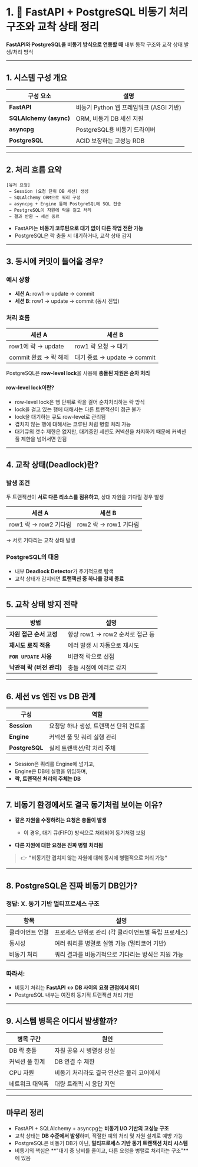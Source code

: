 # 1. 🚀 FastAPI + PostgreSQL 비동기 처리 구조와 교착 상태 정리

**FastAPI와 PostgreSQL을 비동기 방식으로 연동할 때** 내부 동작 구조와 교착 상태 발생/처리 방식

---

## 1. 시스템 구성 개요

| 구성 요소                  | 설명                           |
| ---------------------- | ---------------------------- |
| **FastAPI**            | 비동기 Python 웹 프레임워크 (ASGI 기반) |
| **SQLAlchemy (async)** | ORM, 비동기 DB 세션 지원            |
| **asyncpg**            | PostgreSQL용 비동기 드라이버         |
| **PostgreSQL**         | ACID 보장하는 고성능 RDB            |

---

## 2. 처리 흐름 요약

```text
[유저 요청]
 → Session (요청 단위 DB 세션) 생성
 → SQLAlchemy ORM으로 쿼리 구성
 → asyncpg + Engine 통해 PostgreSQL에 SQL 전송
 → PostgreSQL이 자원에 락을 걸고 처리
 → 결과 반환 → 세션 종료
```

* FastAPI는 **비동기 코루틴으로 대기 없이 다른 작업 전환 가능**
* PostgreSQL은 락 충돌 시 대기하거나, 교착 상태 감지

---

## 3. 동시에 커밋이 들어올 경우?

### 예시 상황

* **세션 A**: row1 → update → commit
* **세션 B**: row1 → update → commit (동시 진입)

### 처리 흐름

| 세션 A             | 세션 B                    |
| ---------------- | ----------------------- |
| row1에 락 → update | row1 락 요청 → 대기          |
| commit 완료 → 락 해제 | 대기 종료 → update → commit |

PostgreSQL은 **row-level lock**을 사용해 **충돌된 자원은 순차 처리**

#### row-level lock이란?

- row-level lock은 행 단위로 락을 걸어 순차처리하는 락 방식
- lock을 걸고 있는 행에 대해서는 다른 트랜잭션이 접근 불가
- lock을 대기하는 큐도 row-level로 관리됨
- 겹치지 않는 행에 대해서는 코루틴 처럼 병렬 처리 가능
- 대기큐의 갯수 제한은 없지만, 대기중인 세션도 커넥션을 차지하기 때문에 커넥션 풀 제한을 넘어서면 안됨

---

## 4. 교착 상태(Deadlock)란?

### 발생 조건

두 트랜잭션이 **서로 다른 리소스를 점유하고**, 상대 자원을 기다릴 경우 발생

| 세션 A              | 세션 B              |
| ----------------- | ----------------- |
| row1 락 → row2 기다림 | row2 락 → row1 기다림 |

→ 서로 기다리는 교착 상태 발생

### PostgreSQL의 대응

* 내부 **Deadlock Detector**가 주기적으로 탐색
* 교착 상태가 감지되면 **트랜잭션 중 하나를 강제 종료**

---

## 5. 교착 상태 방지 전략

| 방법                  | 설명                      |
| ------------------- | ----------------------- |
| **자원 접근 순서 고정**     | 항상 row1 → row2 순서로 접근 등 |
| **재시도 로직 적용**       | 에러 발생 시 자동으로 재시도        |
| **`FOR UPDATE` 사용** | 비관적 락으로 선점              |
| **낙관적 락 (버전 관리)**   | 충돌 시점에 에러로 감지           |

---

## 6. 세션 vs 엔진 vs DB 관계

| 구성             | 역할                     |
| -------------- | ---------------------- |
| **Session**    | 요청당 하나 생성, 트랜잭션 단위 컨트롤 |
| **Engine**     | 커넥션 풀 및 쿼리 실행 관리       |
| **PostgreSQL** | 실제 트랜잭션/락 처리 주체        |

* Session은 쿼리를 Engine에 넘기고,
* Engine은 DB에 실행을 위임하며,
* **락, 트랜잭션 처리의 주체는 DB**

---

## 7. 비동기 환경에서도 결국 동기처럼 보이는 이유?

* **같은 자원을 수정하려는 요청은 충돌이 발생**

  * 이 경우, 대기 큐(FIFO) 방식으로 처리되어 동기처럼 보임
* **다른 자원에 대한 요청은 진짜 병렬 처리됨**

> 👉 **"비동기란 겹치지 않는 자원에 대해 동시에 병렬적으로 처리 가능"**

---

## 8. PostgreSQL은 진짜 비동기 DB인가?

### 정답: **X. 동기 기반 멀티프로세스 구조**

| 항목       | 설명                             |
| -------- | ------------------------------ |
| 클라이언트 연결 | 프로세스 단위로 관리 (각 클라이언트별 독립 프로세스) |
| 동시성      | 여러 쿼리를 병렬로 실행 가능 (멀티코어 기반)     |
| 비동기 처리   | 쿼리 결과를 비동기적으로 기다리는 방식은 지원 가능   |

### 따라서:

* 비동기 처리는 **FastAPI ↔ DB 사이의 요청 관점에서 의미**
* PostgreSQL 내부는 여전히 동기적 트랜잭션 처리 기반

---

## 9. 시스템 병목은 어디서 발생할까?

| 병목 구간    | 원인                      |
| -------- | ----------------------- |
| DB 락 충돌  | 자원 공유 시 병렬성 상실          |
| 커넥션 풀 한계 | DB 연결 수 제한              |
| CPU 자원   | 비동기 처리라도 결국 연산은 물리 코어에서 |
| 네트워크 대역폭 | 대량 트래픽 시 응답 지연          |

---

## 마무리 정리

* FastAPI + SQLAlchemy + asyncpg는 **비동기 I/O 기반의 고성능 구조**
* 교착 상태는 **DB 수준에서 발생**하며, 적절한 예외 처리 및 자원 설계로 예방 가능
* PostgreSQL은 비동기 DB가 아닌, **멀티프로세스 기반 동기 트랜잭션 처리 시스템**
* 비동기의 핵심은 \*\*"대기 중 낭비를 줄이고, 다른 요청을 병렬로 처리하는 구조"\*\*에 있음

